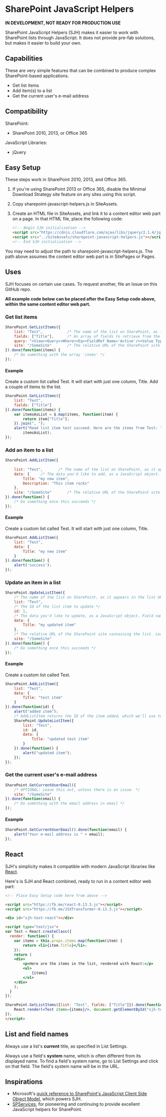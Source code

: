 # SharePoint JavaScript Helpers

**IN DEVELOPMENT, NOT READY FOR PRODUCTION USE**

SharePoint JavaScript Helpers (SJH) makes it easier to work with SharePoint lists through JavaScript. It does not provide pre-fab solutions, but makes it easier to build your own.

## Capabilities

These are very simple features that can be combined to produce complex SharePoint-based applications.

- Get list items
- Add item(s) to a list
- Get the current user's e-mail address

## Compatibility

SharePoint:

- SharePoint 2010, 2013, or Office 365

JavaScript Libraries:

- jQuery

## Easy Setup

These steps work in SharePoint 2010, 2013, and Office 365.

1. If you're using SharePoint 2013 or Office 365, disable the Minimal Download Strategy site feature on any sites using this script.

2. Copy sharepoint-javascript-helpers.js in SiteAssets.

3. Create an HTML file in SiteAssets, and link it to a content editor web part on a page. In that HTML file, place the following code:
	```html
	<!-- Begin SJH initialization -->
	<script src="https://cdnjs.cloudflare.com/ajax/libs/jquery/2.1.4/jquery.min.js"></script>
	<script src="../SiteAssets/sharepoint-javascript-helpers.js"></script>
	<!-- End SJH initialization -->
	```
You may need to adjust the path to sharepoint-javascript-helpers.js. The path above assumes the content editor web part is in SitePages or Pages.

## Uses

SJH focuses on certain use cases. To request another, file an Issue on this GitHub repo.

**All example code below can be placed after the Easy Setup code above, within the same content editor web part.**

### Get list items

```javascript
SharePoint.GetListItems({
    list: "Test",			/* The name of the list on SharePoint, as it appears in the list URL. */
    fields: ["Title"],		/* An array of fields to retrieve from the list. */
    query: "<View><Query><Where><Eq><FieldRef Name='Active'/><Value Type='Boolean'>1</Value></Eq></Where></Query></View>",	 	/* OPTIONAL: A query to filter, sort, or limit the list items returned. It is written in CAML, Microsoft's preferred method for querying SharePoint lists. Leave this out to return all. */
    site: "/SomeSite"		/* The relative URL of the SharePoint site containing the list. Leave this out to use the current site. */
}).done(function(items) {
    /* Do something with the array 'items' */
});
```

#### Example

Create a custom list called Test. It will start with just one column, Title. Add a couple of items to the list.

```javascript
SharePoint.GetListItems({
    list: "Test",
    fields: ["Title"]
}).done(function(items) {
    var itemsAsList = $.map(items, function(item) {
        return item["Title"];
    }).join(", ");
    alert("Read list item test succeed. Here are the items from Test: " +
        itemsAsList);
});
```
### Add an item to a list

```javascript
SharePoint.AddListItem({
    
    list: "Test",		/* The name of the list on SharePoint, as it appears in the list URL. */
    data: {		/* The data you'd like to add, as a JavaScript object. Field names must match the system names of the fields (see section below called List and Field Names. */
        Title: "my new item",
        Description: "This item rocks"
    },
    site: "/SomeSite"		/* The relative URL of the SharePoint site containing the list. Leave this out to use the current site. */
}).done(function() {
    /* Do something once this succeeds */
});
```

#### Example

Create a custom list called Test. It will start with just one column, Title.

```javascript
SharePoint.AddListItem({
    list: "Test",
    data: {
        Title: "my new item"
    }
}).done(function() {
    alert('success');
});
```

### Update an item in a list

```javascript
SharePoint.UpdateListItem({
    /* The name of the list on SharePoint, as it appears in the list URL. */
    list: "Test",
    /* The ID of the list item to update */
    id: 1,
    /* The data you'd like to update, as a JavaScript object. Field names must match the system names of the fields (see section below called List and Field Names. */
    data: {
        Title: "my updated item"
    },
    /* The relative URL of the SharePoint site containing the list. Leave this out to use the current site. */
    site: "/SomeSite"
}).done(function() {
    /* Do something once this succeeds */
});
```

#### Example

Create a custom list called Test.

```javascript
SharePoint.AddListItem({
    list: "Test",
    data: {
        Title: "test item"
    }
}).done(function(id) {
    alert("added item");
    /* AddListItem returns the ID of the item added, which we'll use to update that item */
    SharePoint.UpdateListItem({
        list: "Test",
        id: id,
        data: {
            Title: "updated test item"
        }
    }).done(function() {
        alert("updated item");
    });
});
```

### Get the current user's e-mail address

```javascript
SharePoint.GetCurrentUserEmail({
    /* OPTIONAL: Leave this out, unless there is an issue. */
    site: "/SomeSite"
}).done(function(email) {
    /* Do something with the email address in email */
});
```

#### Example

```javascript
SharePoint.GetCurrentUserEmail().done(function(email) {
    alert("Your e-mail address is " + email);
});
```

## React

SJH's simplicity makes it compatible with modern JavaScript libraries like [React](http://facebook.github.io/react/).

Here's is SJH and React combined, ready to run in a content editor web part:

```html
<!-- Place Easy Setup code here from above -->

<script src="https://fb.me/react-0.13.3.js"></script>
<script src="https://fb.me/JSXTransformer-0.13.3.js"></script>

<div id="sjh-test-react"></div>

<script type="text/jsx">
var Test = React.createClass({
  render: function() {
	var items = this.props.items.map(function(item) {
		return <li>{item.Title}</li>;
	});
	return (
	<div>
		<p>Here are the items in the list, rendered with React:</p>
		<ul>
			{items}
		</ul>
	</div>
	);
  }
});

SharePoint.GetListItems({list: "Test", fields: ["Title"]}).done(function(items) {
	React.render(<Test items={items}/>, document.getElementById("sjh-test-react"));
});
</script>
```

## List and field names

Always use a list's **current** title, as specified in List Settings.

Always use a field's **system** name, which is often different from its displayed name. To find a field's system name, go to List Settings and click on that field. The field's system name will be in the URL.

## Inspirations

- Microsoft's [quick reference to SharePoint's JavaScript Client Side Object Model](https://msdn.microsoft.com/en-us/library/office/jj163201.aspx), which powers SJH.
- [SPServices](https://spservices.codeplex.com/), for pioneering and continuing to provide excellent JavaScript helpers for SharePoint.
